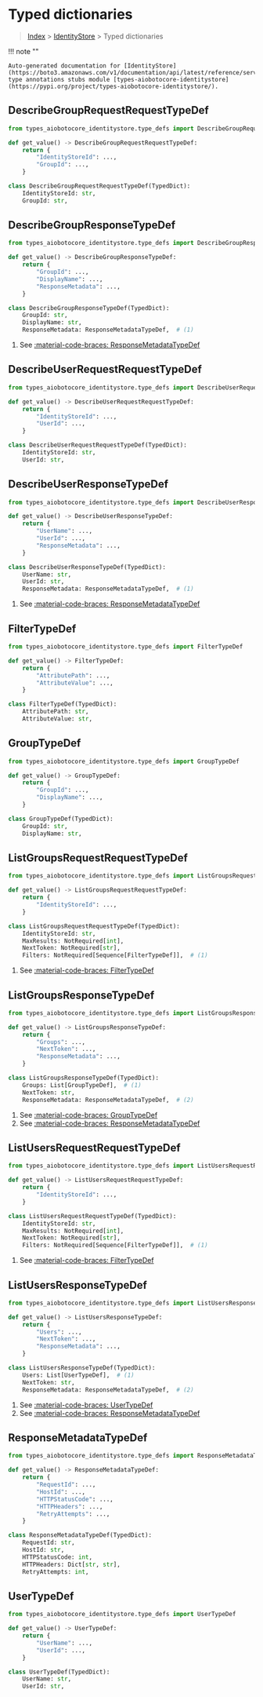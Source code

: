 # Typed dictionaries

> [Index](../README.md) > [IdentityStore](./README.md) > Typed dictionaries

!!! note ""

    Auto-generated documentation for [IdentityStore](https://boto3.amazonaws.com/v1/documentation/api/latest/reference/services/identitystore.html#IdentityStore)
    type annotations stubs module [types-aiobotocore-identitystore](https://pypi.org/project/types-aiobotocore-identitystore/).

## DescribeGroupRequestRequestTypeDef

```python title="Usage Example"
from types_aiobotocore_identitystore.type_defs import DescribeGroupRequestRequestTypeDef

def get_value() -> DescribeGroupRequestRequestTypeDef:
    return {
        "IdentityStoreId": ...,
        "GroupId": ...,
    }
```

```python title="Definition"
class DescribeGroupRequestRequestTypeDef(TypedDict):
    IdentityStoreId: str,
    GroupId: str,
```

## DescribeGroupResponseTypeDef

```python title="Usage Example"
from types_aiobotocore_identitystore.type_defs import DescribeGroupResponseTypeDef

def get_value() -> DescribeGroupResponseTypeDef:
    return {
        "GroupId": ...,
        "DisplayName": ...,
        "ResponseMetadata": ...,
    }
```

```python title="Definition"
class DescribeGroupResponseTypeDef(TypedDict):
    GroupId: str,
    DisplayName: str,
    ResponseMetadata: ResponseMetadataTypeDef,  # (1)
```

1. See [:material-code-braces: ResponseMetadataTypeDef](./type_defs.md#responsemetadatatypedef) 
## DescribeUserRequestRequestTypeDef

```python title="Usage Example"
from types_aiobotocore_identitystore.type_defs import DescribeUserRequestRequestTypeDef

def get_value() -> DescribeUserRequestRequestTypeDef:
    return {
        "IdentityStoreId": ...,
        "UserId": ...,
    }
```

```python title="Definition"
class DescribeUserRequestRequestTypeDef(TypedDict):
    IdentityStoreId: str,
    UserId: str,
```

## DescribeUserResponseTypeDef

```python title="Usage Example"
from types_aiobotocore_identitystore.type_defs import DescribeUserResponseTypeDef

def get_value() -> DescribeUserResponseTypeDef:
    return {
        "UserName": ...,
        "UserId": ...,
        "ResponseMetadata": ...,
    }
```

```python title="Definition"
class DescribeUserResponseTypeDef(TypedDict):
    UserName: str,
    UserId: str,
    ResponseMetadata: ResponseMetadataTypeDef,  # (1)
```

1. See [:material-code-braces: ResponseMetadataTypeDef](./type_defs.md#responsemetadatatypedef) 
## FilterTypeDef

```python title="Usage Example"
from types_aiobotocore_identitystore.type_defs import FilterTypeDef

def get_value() -> FilterTypeDef:
    return {
        "AttributePath": ...,
        "AttributeValue": ...,
    }
```

```python title="Definition"
class FilterTypeDef(TypedDict):
    AttributePath: str,
    AttributeValue: str,
```

## GroupTypeDef

```python title="Usage Example"
from types_aiobotocore_identitystore.type_defs import GroupTypeDef

def get_value() -> GroupTypeDef:
    return {
        "GroupId": ...,
        "DisplayName": ...,
    }
```

```python title="Definition"
class GroupTypeDef(TypedDict):
    GroupId: str,
    DisplayName: str,
```

## ListGroupsRequestRequestTypeDef

```python title="Usage Example"
from types_aiobotocore_identitystore.type_defs import ListGroupsRequestRequestTypeDef

def get_value() -> ListGroupsRequestRequestTypeDef:
    return {
        "IdentityStoreId": ...,
    }
```

```python title="Definition"
class ListGroupsRequestRequestTypeDef(TypedDict):
    IdentityStoreId: str,
    MaxResults: NotRequired[int],
    NextToken: NotRequired[str],
    Filters: NotRequired[Sequence[FilterTypeDef]],  # (1)
```

1. See [:material-code-braces: FilterTypeDef](./type_defs.md#filtertypedef) 
## ListGroupsResponseTypeDef

```python title="Usage Example"
from types_aiobotocore_identitystore.type_defs import ListGroupsResponseTypeDef

def get_value() -> ListGroupsResponseTypeDef:
    return {
        "Groups": ...,
        "NextToken": ...,
        "ResponseMetadata": ...,
    }
```

```python title="Definition"
class ListGroupsResponseTypeDef(TypedDict):
    Groups: List[GroupTypeDef],  # (1)
    NextToken: str,
    ResponseMetadata: ResponseMetadataTypeDef,  # (2)
```

1. See [:material-code-braces: GroupTypeDef](./type_defs.md#grouptypedef) 
2. See [:material-code-braces: ResponseMetadataTypeDef](./type_defs.md#responsemetadatatypedef) 
## ListUsersRequestRequestTypeDef

```python title="Usage Example"
from types_aiobotocore_identitystore.type_defs import ListUsersRequestRequestTypeDef

def get_value() -> ListUsersRequestRequestTypeDef:
    return {
        "IdentityStoreId": ...,
    }
```

```python title="Definition"
class ListUsersRequestRequestTypeDef(TypedDict):
    IdentityStoreId: str,
    MaxResults: NotRequired[int],
    NextToken: NotRequired[str],
    Filters: NotRequired[Sequence[FilterTypeDef]],  # (1)
```

1. See [:material-code-braces: FilterTypeDef](./type_defs.md#filtertypedef) 
## ListUsersResponseTypeDef

```python title="Usage Example"
from types_aiobotocore_identitystore.type_defs import ListUsersResponseTypeDef

def get_value() -> ListUsersResponseTypeDef:
    return {
        "Users": ...,
        "NextToken": ...,
        "ResponseMetadata": ...,
    }
```

```python title="Definition"
class ListUsersResponseTypeDef(TypedDict):
    Users: List[UserTypeDef],  # (1)
    NextToken: str,
    ResponseMetadata: ResponseMetadataTypeDef,  # (2)
```

1. See [:material-code-braces: UserTypeDef](./type_defs.md#usertypedef) 
2. See [:material-code-braces: ResponseMetadataTypeDef](./type_defs.md#responsemetadatatypedef) 
## ResponseMetadataTypeDef

```python title="Usage Example"
from types_aiobotocore_identitystore.type_defs import ResponseMetadataTypeDef

def get_value() -> ResponseMetadataTypeDef:
    return {
        "RequestId": ...,
        "HostId": ...,
        "HTTPStatusCode": ...,
        "HTTPHeaders": ...,
        "RetryAttempts": ...,
    }
```

```python title="Definition"
class ResponseMetadataTypeDef(TypedDict):
    RequestId: str,
    HostId: str,
    HTTPStatusCode: int,
    HTTPHeaders: Dict[str, str],
    RetryAttempts: int,
```

## UserTypeDef

```python title="Usage Example"
from types_aiobotocore_identitystore.type_defs import UserTypeDef

def get_value() -> UserTypeDef:
    return {
        "UserName": ...,
        "UserId": ...,
    }
```

```python title="Definition"
class UserTypeDef(TypedDict):
    UserName: str,
    UserId: str,
```

